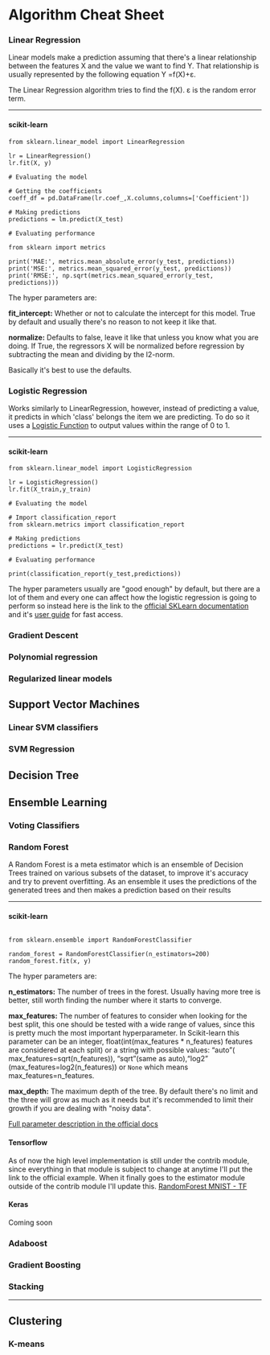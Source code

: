 # Algorithm Cheat Sheet 


### Linear Regression 

Linear models make a prediction assuming that there's a linear relationship between the features X and the value we want to find Y. That relationship is usually represented by the following equation Y =f(X)+ε. 

The Linear Regression algorithm tries to find the f(X). ε is the random error term.

---

#### scikit-learn 

```
from sklearn.linear_model import LinearRegression

lr = LinearRegression()
lr.fit(X, y)

# Evaluating the model 

# Getting the coefficients 
coeff_df = pd.DataFrame(lr.coef_,X.columns,columns=['Coefficient'])

# Making predictions
predictions = lm.predict(X_test)

# Evaluating performance 

from sklearn import metrics

print('MAE:', metrics.mean_absolute_error(y_test, predictions))
print('MSE:', metrics.mean_squared_error(y_test, predictions))
print('RMSE:', np.sqrt(metrics.mean_squared_error(y_test, predictions)))

```
The hyper parameters are:

__fit_intercept:__ Whether or not to calculate the intercept for this model. True by default and usually there's no reason to not keep it like that.

__normalize:__ Defaults to false, leave it like that unless you know what you are doing. If True, the regressors X will be normalized before regression by subtracting the mean and dividing by the l2-norm.

Basically it's best to use the defaults.

### Logistic Regression

Works similarly to LinearRegression, however, instead of predicting a value, it predicts in which 'class' belongs the item we are predicting. To do so it uses a [Logistic Function](https://en.wikipedia.org/wiki/Logistic_function) to output values within the range of 0 to 1.

---

#### scikit-learn 

```
from sklearn.linear_model import LogisticRegression

lr = LogisticRegression()
lr.fit(X_train,y_train)

# Evaluating the model 

# Import classification_report
from sklearn.metrics import classification_report

# Making predictions
predictions = lr.predict(X_test)

# Evaluating performance 

print(classification_report(y_test,predictions))

```
The hyper parameters usually are "good enough" by default, but there are a lot of them and every one can affect how the logistic regression is going to perform so instead here is the link to the [official SKLearn documentation](http://scikit-learn.org/stable/modules/generated/sklearn.linear_model.LogisticRegression.html) and it's [user guide](http://scikit-learn.org/stable/modules/linear_model.html#logistic-regression) for fast access.

### Gradient Descent

### Polynomial regression

### Regularized linear models 

## Support Vector Machines 

### Linear SVM classifiers

### SVM Regression 

## Decision Tree

## Ensemble Learning

### Voting Classifiers

### Random Forest 

A Random Forest is a meta estimator which is an ensemble of Decision Trees trained on various subsets of the dataset, to improve it's accuracy and try to prevent overfitting. As an ensemble it uses the predictions of the generated trees and then makes a prediction based on their results

---

#### scikit-learn 

```

from sklearn.ensemble import RandomForestClassifier

random_forest = RandomForestClassifier(n_estimators=200)
random_forest.fit(x, y)

```
The hyper parameters are:

__n_estimators:__ The number of trees in the forest. Usually having more tree is better, still worth finding the number where it starts to converge.

__max_features:__ The number of features to consider when looking for the best split, this one should be tested with a wide range of values, since this is pretty much the most important hyperparameter. In Scikit-learn this parameter can be an integer, float(int(max_features * n_features) features are considered at each split) or a string with possible values: “auto”( max_features=sqrt(n_features)), “sqrt”(same as auto),“log2” (max_features=log2(n_features)) or `None` which means max_features=n_features.

__max_depth:__ The maximum depth of the tree. By default there's no limit and the three will grow as much as it needs but it's recommended to limit their growth if you are dealing with "noisy data".

[Full parameter description in the official docs](http://scikit-learn.org/stable/modules/generated/sklearn.ensemble.RandomForestClassifier.html)


#### Tensorflow

As of now the high level implementation is still under the contrib module, since everything in that module is subject to change at anytime I'll put the link to the official example. When it finally goes to the estimator module outside of the contrib module I'll update this.
[RandomForest MNIST - TF ](https://github.com/tensorflow/tensorflow/blob/master/tensorflow/examples/learn/random_forest_mnist.py)

#### Keras

Coming soon

### Adaboost

### Gradient Boosting 

### Stacking 

---

## Clustering

### K-means



